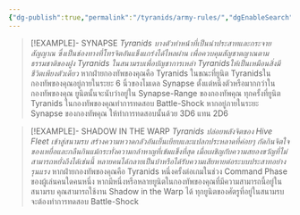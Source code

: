 ```yaml
---
{"dg-publish":true,"permalink":"/tyranids/army-rules/","dgEnableSearch":true,"created":"2023-12-13T16:17:37.148+07:00","updated":"2023-12-14T18:44:05.135+07:00"}
---
```


> [!EXAMPLE]- SYNAPSE
> *Tyranids บางตัวทําหน้าที่เป็นนําประสาทและกระจายสัญญาณ ซึ่งเป็นช่องทางที่โทรจิตอันแข็งแกร่งได้ไหลผ่าน เพื่อควบคุมสัญชาตญาณตามธรรมชาติของฝูง Tyranids ในสนามรบเพื่อบัญชาการเหล่า Tyranidsให้เป็นเหมือนสิ่งมีชีวิตเพียงตัวเดียว*
> หากฝ่ายกองทัพของคุณคือ Tyranids ในขณะที่ยูนิต Tyranidsในกองทัพของคุณอยู่ภายในระยะ 6 นิ้วของโมเดล Synapse ตั้งแต่หนึ่งตัวหรือมากกว่าในกองทัพของคุณ ยูนิตนั้นจะนับว่าอยู่ใน Synapse-Range ของกองทัพคุณ ทุกครั้งที่ยูนิต Tyranids ในกองทัพของคุณทําการทดสอบ Battle-Shock หากอยู่ภายในระยะ Synapse ของกองทัพคุณ ให้ทําการทดสอบนั้นด้วย 3D6 แทน 2D6

> [!EXAMPLE]- SHADOW IN THE WARP
> *Tyranids ปล่อยพลังจิตของ Hive Fleet เข้าสู่สนามรบ สร้างความหวาดกลัวอันเย็นเยียบและแปลกประหลาดที่ค่อยๆ กัดกินจิตใจของเหยื่อและกลืนกินแม้กระทั่งความกล้าหาญที่เข้มแข็งที่สุด เมื่อเผชิญกับความสยองขวัญที่ไม่สามารถหยั่งถึงได้เช่นนี้ หลายคนได้กลายเป็นบ้าหรือได้รับความเสียหายต่อระบบประสาทอย่างรุนแรง*
> หากฝ่ายกองทัพของคุณคือ Tyranids หนึ่งครั้งต่อเกมในช่วง Command Phase ของผู้เล่นคนใดคนหนึ่ง หากมีหนึ่งหรือหลายยูนิตในกองทัพของคุณที่มีความสามารถนี้อยู่ในสนามรบ คุณสามารถใช้งาน Shadow in the Warp ได้ ทุกยูนิตของศัตรูที่อยู่ในสนามรบจะต้องทําการทดสอบ Battle-Shock
